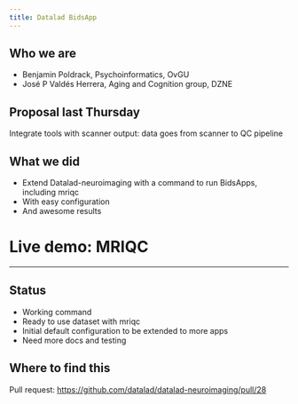 ```yaml
---
title: Datalad BidsApp
---
```


## Who we are

- Benjamin Poldrack, Psychoinformatics, OvGU
- José P Valdés Herrera, Aging and Cognition group, DZNE

## Proposal last Thursday

Integrate tools with scanner output: data goes from scanner to QC pipeline

## What we did

- Extend Datalad-neuroimaging with a command to run BidsApps, including mriqc
- With easy configuration
- And awesome results

# Live demo: MRIQC

------------

## Status

- Working command
- Ready to use dataset with mriqc
- Initial default configuration to be extended to more apps
- Need more docs and testing

## Where to find this

Pull request: <https://github.com/datalad/datalad-neuroimaging/pull/28>

